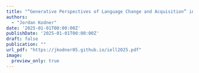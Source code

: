 ```yaml
---
title: "“Generative Perspectives of Language Change and Acquisition” in Diachrony and Language Evolution"
authors:
  - "Jordan Kodner"
date: '2025-01-01T00:00:00Z'
publishDate: '2025-01-01T00:00:00Z'
draft: false
publication: ""
url_pdf: "https://jkodner05.github.io/iell2025.pdf"
image:
  preview_only: true
---
```

